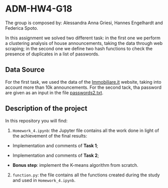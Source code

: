# ADM-HW4-G18

The group is composed by: Alessandra Anna Griesi, Hannes Engelhardt and Federica Spoto.

In this assignment we solved two different task: in the first one we perform a clustering analysis of house announcements, taking the data through web scraping; in the second one we define two hash functions to check the presence of duplicates in a list of passwords.

## Data Source
For the first task, we used the data of the [Immobiliare.it](https://www.immobiliare.it/) website, taking into account more than 10k announcements. 
For the second tack, tha password are given as an input in the file [passwords2.txt](https://drive.google.com/file/d/1wTmOU-yqk4qdQYg42AquhzgpNGrRA96d/view).

## Description of the project
In this repository you will find:
1. `Homework_4.ipynb`: 
the Jupyter file contains all the work done in light of the achievement of the final results:

  - Implementation and comments of **Task 1**;
  
  - Implementation and comments of **Task 2**;
  
  - **Bonus step**: implement the K-means algorithm from scratch.
  
2. `function.py`:
the file contains all the functions created during the study and used in `Homework_4.ipynb`.

